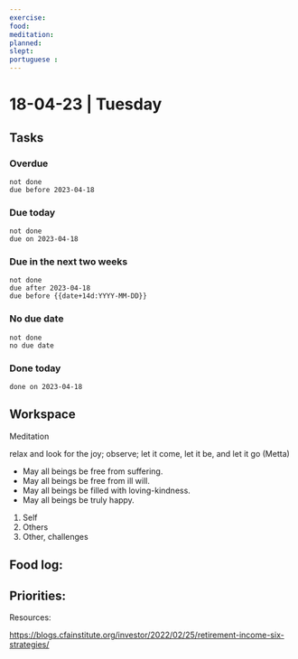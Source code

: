 ```yaml
---
exercise: 
food:
meditation:
planned:
slept:
portuguese :
---
```


# 18-04-23 | Tuesday

## Tasks
### Overdue
```tasks
not done
due before 2023-04-18
```

### Due today
```tasks
not done
due on 2023-04-18
```

### Due in the next two weeks
```tasks
not done
due after 2023-04-18
due before {{date+14d:YYYY-MM-DD}}
```

### No due date
```tasks
not done
no due date
```

### Done today
```tasks
done on 2023-04-18
```

## Workspace

Meditation 

relax and look for the joy; observe; let it come, let it be, and let it go
(Metta)
-   May all beings be free from suffering.
-   May all beings be free from ill will.
-   May all beings be filled with loving-kindness.
-   May all beings be truly happy.

1. Self
2. Others
3. Other, challenges

Food log:
- 

Priorities:
- 

Resources:

https://blogs.cfainstitute.org/investor/2022/02/25/retirement-income-six-strategies/